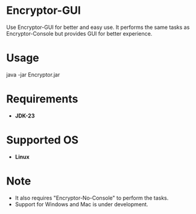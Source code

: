 # Encryptor-GUI
Use Encryptor-GUI for better and easy use.
It performs the same tasks as Encryptor-Console but provides GUI for better experience.
# Usage
java -jar Encryptor.jar
# Requirements
* **JDK-23**
# Supported OS
* **Linux**
# Note
* It also requires "Encryptor-No-Console" to perform the tasks.
* Support for Windows and Mac is under development.
